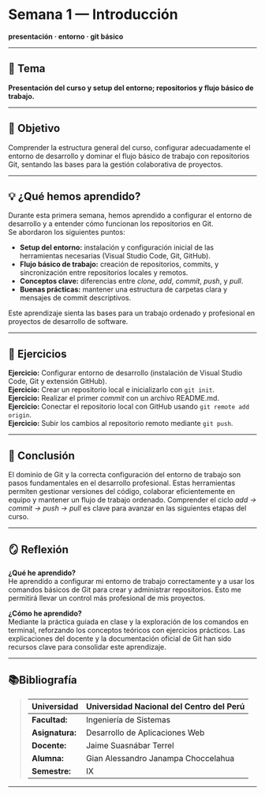 # Semana 1 — Introducción  
**presentación · entorno · git básico**

---

## 🧩 Tema
**Presentación del curso y setup del entorno; repositorios y flujo básico de trabajo.**

---

## 🎯 Objetivo
Comprender la estructura general del curso, configurar adecuadamente el entorno de desarrollo y dominar el flujo básico de trabajo con repositorios Git, sentando las bases para la gestión colaborativa de proyectos.

---

## 💡 ¿Qué hemos aprendido?
Durante esta primera semana, hemos aprendido a configurar el entorno de desarrollo y a entender cómo funcionan los repositorios en Git.  
Se abordaron los siguientes puntos:
- **Setup del entorno:** instalación y configuración inicial de las herramientas necesarias (Visual Studio Code, Git, GitHub).  
- **Flujo básico de trabajo:** creación de repositorios, commits, y sincronización entre repositorios locales y remotos.  
- **Conceptos clave:** diferencias entre *clone*, *add*, *commit*, *push*, y *pull*.  
- **Buenas prácticas:** mantener una estructura de carpetas clara y mensajes de commit descriptivos.

Este aprendizaje sienta las bases para un trabajo ordenado y profesional en proyectos de desarrollo de software.

---

## 🧠 Ejercicios
**Ejercicio:** Configurar entorno de desarrollo (instalación de Visual Studio Code, Git y extensión GitHub).  
**Ejercicio:** Crear un repositorio local e inicializarlo con `git init`.  
**Ejercicio:** Realizar el primer *commit* con un archivo README.md.  
**Ejercicio:** Conectar el repositorio local con GitHub usando `git remote add origin`.  
**Ejercicio:** Subir los cambios al repositorio remoto mediante `git push`.  

---

## 🧩 Conclusión
El dominio de Git y la correcta configuración del entorno de trabajo son pasos fundamentales en el desarrollo profesional. Estas herramientas permiten gestionar versiones del código, colaborar eficientemente en equipo y mantener un flujo de trabajo ordenado. Comprender el ciclo *add → commit → push → pull* es clave para avanzar en las siguientes etapas del curso.

---

## 🪞 Reflexión
**¿Qué he aprendido?**  
He aprendido a configurar mi entorno de trabajo correctamente y a usar los comandos básicos de Git para crear y administrar repositorios. Esto me permitirá llevar un control más profesional de mis proyectos.

**¿Cómo he aprendido?**  
Mediante la práctica guiada en clase y la exploración de los comandos en terminal, reforzando los conceptos teóricos con ejercicios prácticos. Las explicaciones del docente y la documentación oficial de Git han sido recursos clave para consolidar este aprendizaje.

--- 
## 📚Bibliografía
>Universidad                |Universidad Nacional del Centro del Perú   |
>-------------------------  | ------------------------------            |
>**Facultad:**  | Ingeniería de Sistemas                    |
>**Asignatura:**            | Desarrollo de Aplicaciones Web            |
>**Docente:**               | Jaime Suasnábar Terrel                    |
>**Alumna:**                | Gian Alessandro Janampa Choccelahua               |
>**Semestre:**              | IX                                        |
---


